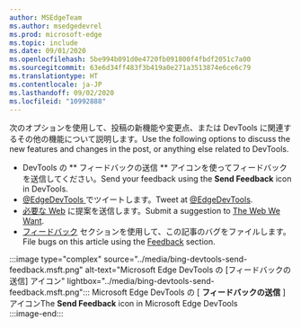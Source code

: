 ```yaml
---
author: MSEdgeTeam
ms.author: msedgedevrel
ms.prod: microsoft-edge
ms.topic: include
ms.date: 09/01/2020
ms.openlocfilehash: 5be994b091d0e4720fb091800f4fbdf2051c7a00
ms.sourcegitcommit: 63e6d34ff483f3b419a0e271a3513874e6ce6c79
ms.translationtype: HT
ms.contentlocale: ja-JP
ms.lasthandoff: 09/02/2020
ms.locfileid: "10992888"
---
```

<span data-ttu-id="7883b-101">次のオプションを使用して、投稿の新機能や変更点、または DevTools に関連するその他の機能について説明します。</span><span class="sxs-lookup"><span data-stu-id="7883b-101">Use the following options to discuss the new features and changes in the post, or anything else related to DevTools.</span></span>  

*   <span data-ttu-id="7883b-102">DevTools の \*\* フィードバックの送信 \*\* アイコンを使ってフィードバックを送信してください。</span><span class="sxs-lookup"><span data-stu-id="7883b-102">Send your feedback using the **Send Feedback** icon in DevTools.</span></span>  
*   <span data-ttu-id="7883b-103">[ @EdgeDevTools ][PostTweetEdgeDevTools] でツイートします。</span><span class="sxs-lookup"><span data-stu-id="7883b-103">Tweet at [@EdgeDevTools][PostTweetEdgeDevTools].</span></span>  
*   <span data-ttu-id="7883b-104">[必要な Web][TheWebWeWant] に提案を送信します。</span><span class="sxs-lookup"><span data-stu-id="7883b-104">Submit a suggestion to [The Web We Want][TheWebWeWant].</span></span>  
*   <span data-ttu-id="7883b-105">[フィードバック](#feedback) セクションを使用して、この記事のバグをファイルします。</span><span class="sxs-lookup"><span data-stu-id="7883b-105">File bugs on this article using the [Feedback](#feedback) section.</span></span>  

:::image type="complex" source="../media/bing-devtools-send-feedback.msft.png" alt-text="Microsoft Edge DevTools の [フィードバックの送信] アイコン" lightbox="../media/bing-devtools-send-feedback.msft.png":::
   <span data-ttu-id="7883b-107">Microsoft Edge DevTools の [ **フィードバックの送信** ] アイコン</span><span class="sxs-lookup"><span data-stu-id="7883b-107">The **Send Feedback** icon in Microsoft Edge DevTools</span></span>  
:::image-end:::  

<!-- links -->  

[PostTweetEdgeDevTools]: https://twitter.com/intent/tweet?text=@EdgeDevTools " @EdgeDevTools |ツイートを投稿する"  

[EdgeDevToolsTwitterAccount]: https://twitter.com/EdgeDevTools " @EdgeDevTools Twitter アカウント"  

[GitHubMicrosoftDocsEdgeDeveloperNewIssue]: https://github.com/MicrosoftDocs/edge-developer/issues/new?title=[DevTools%20Docs%20Feedback] " 新しい問題-MicrosoftDocs/edge-developer - GitHub "  

[TheWebWeWant]: https://webwewant.fyi "必要な Web"  
